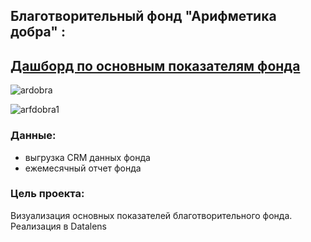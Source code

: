 ## Благотворительный фонд "Арифметика добра" :
## [Дашборд по основным показателям фонда](https://datalens.yandex.ru/bd1n8gm2t1pg0-arifmetika-dobra?tab=Yj0)
![ardobra](https://github.com/Elenavasko/Project-/assets/130385210/7be9827c-9ee6-4d48-ab11-7b683ef338fa)

![arfdobra1](https://github.com/Elenavasko/Project-/assets/130385210/4c45aa20-4484-44e4-b276-e2f7d2f553f1)
### Данные:
- выгрузка CRM данных фонда
- ежемесячный отчет фонда
### Цель проекта:
Визуализация основных показателей благотворительного фонда. Реализация в Datalens
